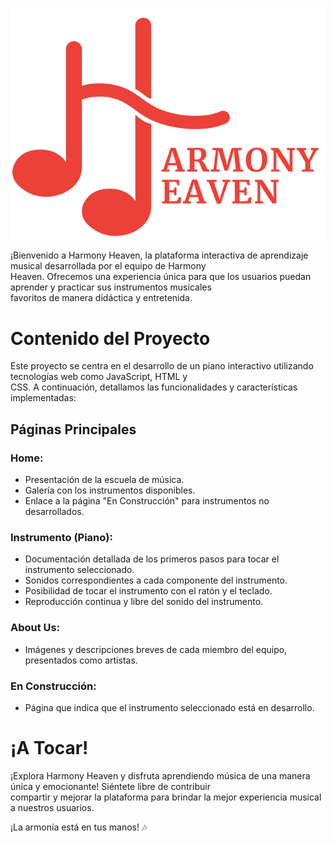 ![Alt text](<public/assets/imagenes/logo harmony heaven.svg>)  

¡Bienvenido a Harmony Heaven, la plataforma interactiva de aprendizaje musical desarrollada por el equipo de Harmony  
Heaven. Ofrecemos una experiencia única para que los usuarios puedan aprender y practicar sus instrumentos musicales  
favoritos de manera didáctica y entretenida.  
  
# **Contenido del Proyecto**
Este proyecto se centra en el desarrollo de un piano interactivo utilizando tecnologías web como JavaScript, HTML y  
CSS. A continuación, detallamos las funcionalidades y características implementadas:  

## **Páginas Principales**  

### **Home:**

* Presentación de la escuela de música.
* Galería con los instrumentos disponibles.
* Enlace a la página "En Construcción" para instrumentos no desarrollados.  
 
### **Instrumento (Piano):**  

* Documentación detallada de los primeros pasos para tocar el instrumento seleccionado.
* Sonidos correspondientes a cada componente del instrumento.
* Posibilidad de tocar el instrumento con el ratón y el teclado.
* Reproducción continua y libre del sonido del instrumento.  

### **About Us:**

* Imágenes y descripciones breves de cada miembro del equipo, presentados como artistas.

### **En Construcción:**

* Página que indica que el instrumento seleccionado está en desarrollo.  

# **¡A Tocar!**

¡Explora Harmony Heaven y disfruta aprendiendo música de una manera única y emocionante! Siéntete libre de contribuir  
compartir y mejorar la plataforma para brindar la mejor experiencia musical a nuestros usuarios.  

¡La armonía está en tus manos! 🎶  